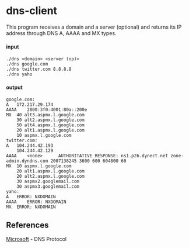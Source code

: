 # dns-client
This program receives a domain and a server (optional) and returns its IP address through DNS A, AAAA and MX types.

#### input
```
./dns <domain> <server (op)>
./dns google.com
./dns twitter.com 8.8.8.8
./dns yaho
```
#### output
```
google.com:
A	172.217.29.174
AAAA	2800:3f0:4001:80a::200e
MX	40 alt3.aspmx.l.google.com
	30 alt2.aspmx.l.google.com
	50 alt4.aspmx.l.google.com
	20 alt1.aspmx.l.google.com
	10 aspmx.l.google.com
twitter.com:
A	104.244.42.193
	104.244.42.129
AAAA	<none>   	AUTHORITATIVE RESPONSE: ns1.p26.dynect.net zone-admin.dyndns.com 2007138245 3600 600 604800 60
MX	10 aspmx.l.google.com
	20 alt1.aspmx.l.google.com
	20 alt2.aspmx.l.google.com
	30 aspmx2.googlemail.com
	30 aspmx3.googlemail.com
yaho:
A	ERROR: NXDOMAIN
AAAA	ERROR: NXDOMAIN
MX	ERROR: NXDOMAIN
```
## References
[Microsoft](https://technet.microsoft.com/library/dd197470) - DNS Protocol
